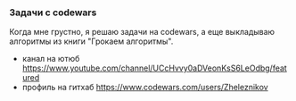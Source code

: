 ### Задачи с codewars
Когда мне грустно, я решаю задачи на codewars, а еще выкладываю алгоритмы из книги "Грокаем алгоритмы".
- канал на ютюб https://www.youtube.com/channel/UCcHvvy0aDVeonKsS6LeOdbg/featured
- профиль на гитхаб https://www.codewars.com/users/Zheleznikov

